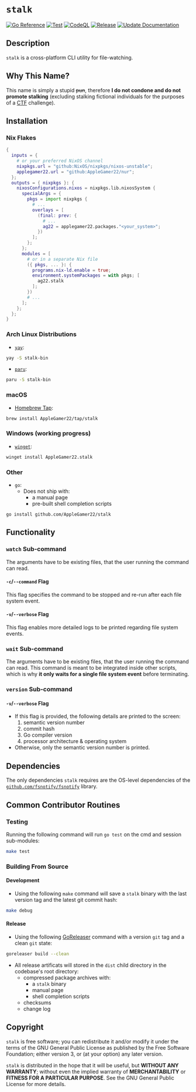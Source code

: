 # `stalk`
[![Go Reference](https://pkg.go.dev/badge/github.com/AppleGamer22/stalk.svg)](https://pkg.go.dev/github.com/AppleGamer22/stalk) [![Test](https://github.com/AppleGamer22/stalk/actions/workflows/test.yml/badge.svg)](https://github.com/AppleGamer22/stalk/actions/workflows/test.yml) [![CodeQL](https://github.com/AppleGamer22/stalk/actions/workflows/codeql.yml/badge.svg)](https://github.com/AppleGamer22/stalk/actions/workflows/codeql.yml) [![Release](https://github.com/AppleGamer22/stalk/actions/workflows/release.yml/badge.svg)](https://github.com/AppleGamer22/stalk/actions/workflows/release.yml) [![Update Documentation](https://github.com/AppleGamer22/stalk/actions/workflows/tag.yml/badge.svg)](https://github.com/AppleGamer22/stalk/actions/workflows/tag.yml)

## Description
`stalk` is a cross-platform CLI utility for file-watching.

## Why This Name?
This name is simply a stupid ~~pun~~, therefore **I do not condone and do not promote stalking** (excluding stalking fictional individuals for the purposes of a [CTF](https://en.wikipedia.org/wiki/Capture_the_flag_(cybersecurity)) challenge).

## Installation
### Nix Flakes
```nix
{
  inputs = {
    # or your preferred NixOS channel
    nixpkgs.url = "github:NixOS/nixpkgs/nixos-unstable";
    applegamer22.url = "github:AppleGamer22/nur";
  };
  outputs = { nixpkgs }: {
    nixosConfigurations.nixos = nixpkgs.lib.nixosSystem {
      specialArgs = {
        pkgs = import nixpkgs {
          # ...
          overlays = [
            (final: prev: {
              # ...
              ag22 = applegamer22.packages."<your_system>";
            })
          ];
        };
      };
      modules = [
        # or in a separate Nix file
        ({ pkgs, ... }: {
          programs.nix-ld.enable = true;
          environment.systemPackages = with pkgs; [
            ag22.stalk
          ];
        })
        # ...
      ];
    };
  };
}
```
### Arch Linux Distributions
* [`yay`](https://github.com/Jguer/yay):
```bash
yay -S stalk-bin
```
* [`paru`](https://github.com/morganamilo/paru):
```bash
paru -S stalk-bin
```

### macOS
* [Homebrew Tap](https://github.com/AppleGamer22/homebrew-tap):
```bash
brew install AppleGamer22/tap/stalk
```

### Windows (working progress)
* [`winget`](https://github.com/microsoft/winget-cli):
```bash
winget install AppleGamer22.stalk
```

### Other
* `go`:
	* Does not ship with:
		* a manual page
		* pre-built shell completion scripts
```
go install github.com/AppleGamer22/stalk
```

## Functionality
### `watch` Sub-command
The arguments have to be existing files, that the user running the command can read.

#### `-c`/`--command` Flag
This flag specifies the command to be stopped and  re-run after each file system event.

#### `-v`/`--verbose` Flag
This flag enables more detailed logs to be printed regarding file system events.

### `wait` Sub-command
The arguments have to be existing files, that the user running the command can read. This command is meant to be integrated inside other scripts, which is why **it only waits for a single file system event** before terminating.


### `version` Sub-command
#### `-v`/`--verbose` Flag
* If this flag is provided, the following details are printed to the screen:
	1. semantic version number
	2. commit hash
	3. Go compiler version
	4. processor architecture & operating system
* Otherwise, only the semantic version number is printed.

## Dependencies
The only dependencies `stalk` requires are the OS-level dependencies of the [`github.com/fsnotify/fsnotify`](https://github.com/fsnotify/fsnotify) library.

## Common Contributor Routines
### Testing
Running the following command will run `go test` on the cmd and session sub-modules:
```bash
make test
```
### Building From Source
#### Development
* Using the following `make` command will save a `stalk` binary with the last version tag and the latest git commit hash:
```bash
make debug
```

#### Release
* Using the following [GoReleaser](https://github.com/goreleaser/goreleaser) command with a version `git` tag and a clean `git` state:
```bash
goreleaser build --clean
```
* All release artificats will stored in the `dist` child directory in the codebase's root directory:
	* compressed package archives with:
		* a `stalk` binary
		* manual page
		* shell completion scripts
	* checksums
	* change log

## Copyright
`stalk` is free software; you can redistribute it and/or modify it under the terms of the GNU General Public License as published by the Free Software Foundation; either version 3, or (at your option) any later version.

`stalk` is distributed in the hope that it will be useful, but **WITHOUT ANY WARRANTY**; without even the implied warranty of **MERCHANTABILITY** or **FITNESS FOR A PARTICULAR PURPOSE**.  See the GNU General Public License for more details.